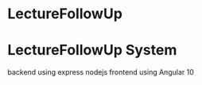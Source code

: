 
# LectureFollowUp

# LectureFollowUp System
backend using express nodejs
frontend using Angular 10

